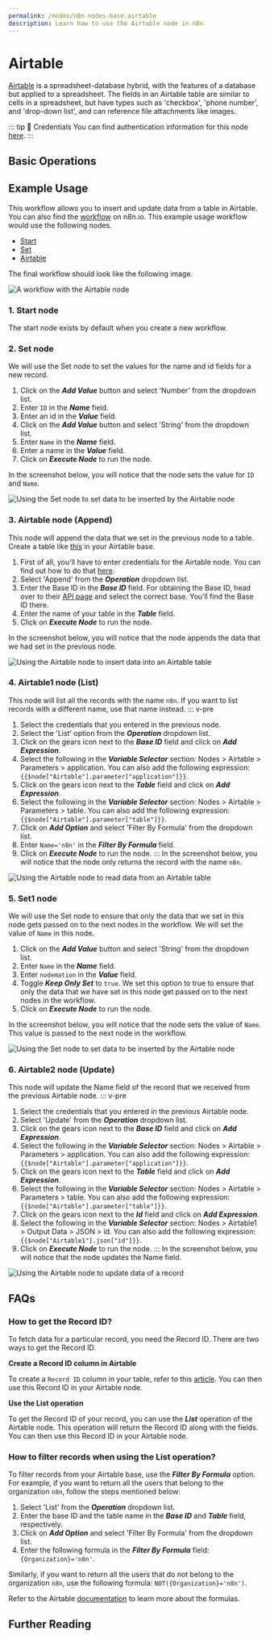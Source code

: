 ```yaml
---
permalink: /nodes/n8n-nodes-base.airtable
description: Learn how to use the Airtable node in n8n
---
```


# Airtable

[Airtable](https://airtable.com/) is a spreadsheet-database hybrid, with the features of a database but applied to a spreadsheet. The fields in an Airtable table are similar to cells in a spreadsheet, but have types such as 'checkbox', 'phone number', and 'drop-down list', and can reference file attachments like images.

::: tip 🔑 Credentials
You can find authentication information for this node [here](../../../credentials/Airtable/README.md).
:::

## Basic Operations

<Resource node="n8n-nodes-base.airtable" />


## Example Usage

This workflow allows you to insert and update data from a table in Airtable. You can also find the [workflow](https://n8n.io/workflows/818) on n8n.io. This example usage workflow would use the following nodes.
- [Start](../../core-nodes/Start/README.md)
- [Set](../../core-nodes/Set/README.md)
- [Airtable]()

The final workflow should look like the following image.

![A workflow with the Airtable node](REDACTED)

### 1. Start node

The start node exists by default when you create a new workflow.

### 2. Set node

We will use the Set node to set the values for the name and id fields for a new record.

1. Click on the ***Add Value*** button and select 'Number' from the dropdown list.
2. Enter `ID` in the ***Name*** field.
3. Enter an id in the ***Value*** field.
4. Click on the ***Add Value*** button and select 'String' from the dropdown list.
5. Enter `Name` in the ***Name*** field.
6. Enter a name in the ***Value*** field.
7. Click on ***Execute Node*** to run the node.

In the screenshot below, you will notice that the node sets the value for `ID` and `Name`.

![Using the Set node to set data to be inserted by the Airtable node](REDACTED)

### 3. Airtable node (Append)

This node will append the data that we set in the previous node to a table. Create a table like [this](https://airtable.com/shrN2yLZyKEETq1xj) in your Airtable base.

1. First of all, you'll have to enter credentials for the Airtable node. You can find out how to do that [here](../../../credentials/Airtable/README.md).
2. Select 'Append' from the ***Operation*** dropdown list.
3. Enter the Base ID in the ***Base ID*** field. For obtaining the Base ID, head over to their [API page](https://airtable.com/api) and select the correct base. You’ll find the Base ID there.
4. Enter the name of your table in the ***Table*** field.
5. Click on ***Execute Node*** to run the node.

In the screenshot below, you will notice that the node appends the data that we had set in the previous node.

![Using the Airtable node to insert data into an Airtable table](REDACTED)

### 4. Airtable1 node (List)

This node will list all the records with the name `n8n`. If you want to list records with a different name, use that name instead.
::: v-pre
1. Select the credentials that you entered in the previous node.
2. Select the 'List' option from the ***Operation*** dropdown list.
3. Click on the gears icon next to the ***Base ID*** field and click on ***Add Expression***.
4. Select the following in the ***Variable Selector*** section: Nodes > Airtable > Parameters > application. You can also add the following expression: `{{$node["Airtable"].parameter["application"]}}`.
5. Click on the gears icon next to the ***Table*** field and click on ***Add Expression***.
6. Select the following in the ***Variable Selector*** section: Nodes > Airtable > Parameters > table. You can also add the following expression: `{{$node["Airtable"].parameter["table"]}}`.
7. Click on ***Add Option*** and select 'Filter By Formula' from the dropdown list.
8. Enter `Name='n8n'` in the ***Filter By Formula*** field.
9. Click on ***Execute Node*** to run the node.
:::
In the screenshot below, you will notice that the node only returns the record with the name `n8n`.

![Using the Airtable node to read data from an Airtable table](REDACTED)

### 5. Set1 node

We will use the Set node to ensure that only the data that we set in this node gets passed on to the next nodes in the workflow. We will set the value of `Name` in this node.

1. Click on the ***Add Value*** button and select 'String' from the dropdown list.
2. Enter `Name` in the ***Name*** field.
3. Enter `nodemation` in the ***Value*** field.
4. Toggle ***Keep Only Set*** to `true`. We set this option to true to ensure that only the data that we have set in this node get passed on to the next nodes in the workflow.
5. Click on ***Execute Node*** to run the node.

In the screenshot below, you will notice that the node sets the value of `Name`. This value is passed to the next node in the workflow.

![Using the Set node to set data to be inserted by the Airtable node](REDACTED)

### 6. Airtable2 node (Update)

This node will update the Name field of the record that we received from the previous Airtable node.
::: v-pre
1. Select the credentials that you entered in the previous Airtable node.
2. Select 'Update' from the ***Operation*** dropdown list.
3. Click on the gears icon next to the ***Base ID*** field and click on ***Add Expression***.
4. Select the following in the ***Variable Selector*** section: Nodes > Airtable > Parameters > application. You can also add the following expression: `{{$node["Airtable"].parameter["application"]}}`.
5. Click on the gears icon next to the ***Table*** field and click on ***Add Expression***.
6. Select the following in the ***Variable Selector*** section: Nodes > Airtable > Parameters > table. You can also add the following expression: `{{$node["Airtable"].parameter["table"]}}`.
7. Click on the gears icon next to the ***Id*** field and click on ***Add Expression***.
8. Select the following in the ***Variable Selector*** section: Nodes > Airtable1 > Output Data > JSON > id. You can also add the following expression: `{{$node["Airtable1"].json["id"]}}`.
9. Click on ***Execute Node*** to run the node.
:::
In the screenshot below, you will notice that the node updates the Name field.

![Using the Airtable node to update data of a record](REDACTED)

## FAQs

### How to get the Record ID?

To fetch data for a particular record, you need the Record ID. There are two ways to get the Record ID.

**Create a Record ID column in Airtable**

To create a `Record ID` column in your table, refer to this [article](https://support.airtable.com/hc/en-us/articles/360051564873-Record-ID). You can then use this Record ID in your Airtable node.

**Use the List operation**

To get the Record ID of your record, you can use the ***List*** operation of the Airtable node. This operation will return the Record ID along with the fields. You can then use this Record ID in your Airtable node.

### How to filter records when using the List operation?

To filter records from your Airtable base, use the ***Filter By Formula*** option. For example, if you want to return all the users that belong to the organization `n8n`, follow the steps mentioned below:
1. Select 'List' from the ***Operation*** dropdown list.
2. Enter the base ID and the table name in the ***Base ID*** and ***Table*** field, respectively.
3. Click on ***Add Option*** and select 'Filter By Formula' from the dropdown list.
4. Enter the following formula in the ***Filter By Formula*** field: `{Organization}='n8n'`.

Similarly, if you want to return all the users that do not belong to the organization `n8n`, use the following formula: `NOT({Organization}='n8n')`.

Refer to the Airtable [documentation](https://support.airtable.com/hc/en-us/articles/203255215-Formula-Field-Reference) to learn more about the formulas.


## Further Reading

<FurtherReadingBlog />
